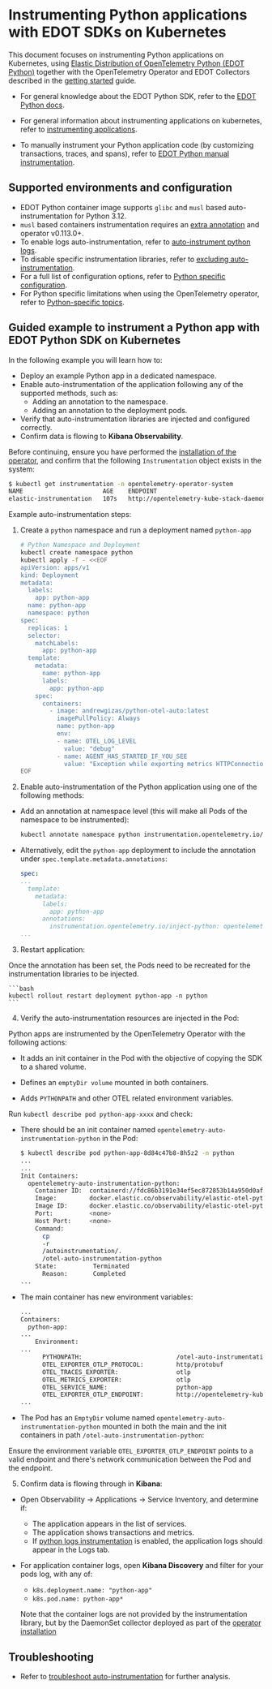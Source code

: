 # Instrumenting Python applications with EDOT SDKs on Kubernetes

This document focuses on instrumenting Python applications on Kubernetes, using [Elastic Distribution of OpenTelemetry Python (EDOT Python)](https://github.com/elastic/elastic-otel-python) together with the OpenTelemetry Operator and EDOT Collectors described in the [getting started](./README.md) guide.

- For general knowledge about the EDOT Python SDK, refer to the [EDOT Python docs](https://github.com/elastic/elastic-otel-python/blob/main/docs/get-started.md).

- For general information about instrumenting applications on kubernetes, refer to [instrumenting applications](./instrumenting-applications.md).

- To manually instrument your Python application code (by customizing transactions, traces, and spans), refer to [EDOT Python manual instrumentation](https://github.com/elastic/elastic-otel-python/blob/main/docs/manual-instrumentation.md#Manually-instrument-your-Python-application).

## Supported environments and configuration

- EDOT Python container image supports `glibc` and `musl` based auto-instrumentation for Python 3.12.
- `musl` based containers instrumentation requires an [extra annotation](https://opentelemetry.io/docs/kubernetes/operator/automatic/#annotations-python-musl) and operator v0.113.0+.
- To enable logs auto-instrumentation, refer to [auto-instrument python logs](https://opentelemetry.io/docs/kubernetes/operator/automatic/#auto-instrumenting-python-logs).
- To disable specific instrumentation libraries, refer to [excluding auto-instrumentation](https://opentelemetry.io/docs/kubernetes/operator/automatic/#python-excluding-auto-instrumentation).
- For a full list of configuration options, refer to [Python specific configuration](https://opentelemetry.io/docs/zero-code/python/configuration/#python-specific-configuration).
- For Python specific limitations when using the OpenTelemetry operator, refer to [Python-specific topics](https://opentelemetry.io/docs/zero-code/python/operator/#python-specific-topics).


## Guided example to instrument a Python app with EDOT Python SDK on Kubernetes

In the following example you will learn how to:

- Deploy an example Python app in a dedicated namespace.
- Enable auto-instrumentation of the application following any of the supported methods, such as:
  - Adding an annotation to the namespace.
  - Adding an annotation to the deployment pods.
- Verify that auto-instrumentation libraries are injected and configured correctly.
- Confirm data is flowing to **Kibana Observability**.

Before continuing, ensure you have performed the [installation of the operator](./README.md), and confirm that the following `Instrumentation` object exists in the system:

```bash
$ kubectl get instrumentation -n opentelemetry-operator-system
NAME                      AGE    ENDPOINT                                                                                                
elastic-instrumentation   107s   http://opentelemetry-kube-stack-daemon-collector.opentelemetry-operator-system.svc.cluster.local:4318
```

Example auto-instrumentation steps:

1. Create a `python` namespace and run a deployment named `python-app`

    ```bash
    # Python Namespace and Deployment
    kubectl create namespace python
    kubectl apply -f - <<EOF
    apiVersion: apps/v1
    kind: Deployment
    metadata:
      labels:
        app: python-app
      name: python-app
      namespace: python
    spec:
      replicas: 1
      selector:
        matchLabels:
          app: python-app
      template:
        metadata:
          name: python-app
          labels:
            app: python-app
        spec:
          containers:
            - image: andrewgizas/python-otel-auto:latest
              imagePullPolicy: Always
              name: python-app
              env: 
              - name: OTEL_LOG_LEVEL
                value: "debug"
              - name: AGENT_HAS_STARTED_IF_YOU_SEE
                value: "Exception while exporting metrics HTTPConnectionPool"
    EOF
    ```


2. Enable auto-instrumentation of the Python application using one of the following methods:

  - Add an annotation at namespace level (this will make all Pods of the namespace to be instrumented):

    ```bash
    kubectl annotate namespace python instrumentation.opentelemetry.io/inject-python=opentelemetry-operator-system/elastic-instrumentation
    ```

  - Alternatively, edit the `python-app` deployment to include the annotation under `spec.template.metadata.annotations`:

    ```yaml
    spec:
    ...
      template:
        metadata:
          labels:
            app: python-app
          annotations:
            instrumentation.opentelemetry.io/inject-python: opentelemetry-operator-system/elastic-instrumentation
    ...
    ```

3. Restart application:

  Once the annotation has been set, the Pods need to be recreated for the instrumentation libraries to be injected.

    ```bash
    kubectl rollout restart deployment python-app -n python
    ```

4. Verify the auto-instrumentation resources are injected in the Pod:

  Python apps are instrumented by the OpenTelemetry Operator with the following actions:

  - It adds an init container in the Pod with the objective of copying the SDK to a shared volume.

  - Defines an `emptyDir volume` mounted in both containers.

  - Adds `PYTHONPATH` and other OTEL related environment variables.

  Run `kubectl describe pod python-app-xxxx` and check:

  - There should be an init container named `opentelemetry-auto-instrumentation-python` in the Pod:

    ```bash
    $ kubectl describe pod python-app-8d84c47b8-8h5z2 -n python
    ...
    ...
    Init Containers:
      opentelemetry-auto-instrumentation-python:
        Container ID:  containerd://fdc86b3191e34ef5ec872853b14a950d0af1e36b0bc207f3d59bd50dd3caafe9
        Image:         docker.elastic.co/observability/elastic-otel-python:0.3.0
        Image ID:      docker.elastic.co/observability/elastic-otel-python@sha256:de7b5cce7514a10081a00820a05097931190567ec6e18a384ff7c148bad0695e
        Port:          <none>
        Host Port:     <none>
        Command:
          cp
          -r
          /autoinstrumentation/.
          /otel-auto-instrumentation-python
        State:          Terminated
          Reason:       Completed
    ...
    ```

  - The main container has new environment variables: 

    ```bash
    ...
    Containers:
      python-app:
    ...
        Environment:
    ...
          PYTHONPATH:                          /otel-auto-instrumentation-python/opentelemetry/instrumentation/auto_instrumentation:/otel-auto-instrumentation-python
          OTEL_EXPORTER_OTLP_PROTOCOL:         http/protobuf
          OTEL_TRACES_EXPORTER:                otlp
          OTEL_METRICS_EXPORTER:               otlp
          OTEL_SERVICE_NAME:                   python-app
          OTEL_EXPORTER_OTLP_ENDPOINT:         http://opentelemetry-kube-stack-daemon-collector.opentelemetry-operator-system.svc.cluster.local:4318
    ...
    ```

  - The Pod has an `EmptyDir` volume named `opentelemetry-auto-instrumentation-python` mounted in both the main and the init containers in path `/otel-auto-instrumentation-python`:

  Ensure the environment variable `OTEL_EXPORTER_OTLP_ENDPOINT` points to a valid endpoint and there's network communication between the Pod and the endpoint.

5. Confirm data is flowing through in **Kibana**:

  - Open Observability -> Applications -> Service Inventory, and determine if:
    - The application appears in the list of services.
    - The application shows transactions and metrics.
    - If [python logs instrumentation](https://opentelemetry.io/docs/kubernetes/operator/automatic/#auto-instrumenting-python-logs) is enabled, the application logs should  appear in the Logs tab.
  
  - For application container logs, open **Kibana Discovery** and filter for your pods log, with any of:
    - `k8s.deployment.name: "python-app"`
    - `k8s.pod.name: python-app*`

    Note that the container logs are not provided by the instrumentation library, but by the DaemonSet collector deployed as part of the [operator installation](./README.md)

## Troubleshooting

- Refer to [troubleshoot auto-instrumentation](./troubleshoot-auto-instrumentation.md) for further analysis.
